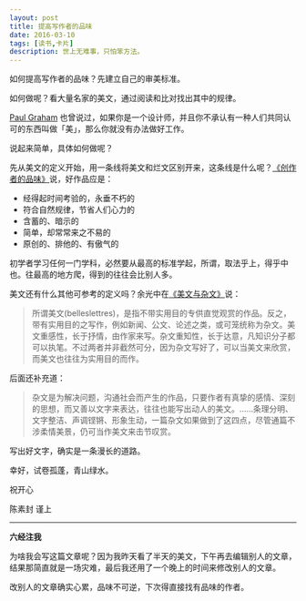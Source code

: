 ```yaml
---
layout: post
title: 提高写作者的品味
date: 2016-03-10
tags: [读书,卡片]
description: 世上无难事，只怕笨方法。
---
```



如何提高写作者的品味？先建立自己的审美标准。

如何做呢？看大量名家的美文，通过阅读和比对找出其中的规律。

[Paul Graham](http://article.yeeyan.org/view/159737/176997) 也曾说过，如果你是一个设计师，并且你不承认有一种人们共同认可的东西叫做「美」，那么你就没有办法做好工作。

说起来简单，具体如何做呢？

先从美文的定义开始，用一条线将美文和烂文区别开来，这条线是什么呢？[《创作者的品味》](http://chuansong.me/n/2472667)说，好作品应是：

- 经得起时间考验的，永垂不朽的
- 符合自然规律，节省人们心力的
- 含蓄的、暗示的
- 简单，却常常来之不易的
- 原创的、排他的、有傲气的

初学者学习任何一门学科，必然要从最高的标准学起，所谓，取法乎上，得乎中也。往最高的地方爬，得到的往往会比别人多。

美文还有什么其他可参考的定义吗？余光中在[《美文与杂文》](http://www.jianshu.com/p/b25e0f29b56d)说：

>所谓美文(belleslettres)，是指不带实用目的专供直觉观赏的作品。反之，带有实用目的之写作，例如新闻、公文、论述之类，或可笼统称为杂文。美文重感性，长于抒情，由作家来写。杂文重知性，长于达意，凡知识分子都可以执笔。不过两者并非截然可分，因为杂文写好了，可以当美文来欣赏，而美文也往往为实用目的而作。

后面还补充道：

>杂文是为解决问题，沟通社会而产生的作品，只要作者有真挚的感情、深刻的思想，而又善以文字来表达，往往也能写出动人的美文。……条理分明、文字整洁、声调铿锵、形象生动，一篇杂文如果做到了这四点，尽管通篇不涉柔情美景，仍可当作美文来击节叹赏。

写出好文字，确实是一条漫长的道路。

幸好，试卷孤蓬，青山绿水。

祝开心

陈素封 谨上

----

**六经注我**

为啥我会写这篇文章呢？因为我昨天看了半天的美文，下午再去编辑别人的文章，结果那简直就是一场灾难，最后我还用了一个晚上的时间来修改别人的文章。

改别人的文章确实心累，品味不可逆，下次得直接找有品味的作者。




